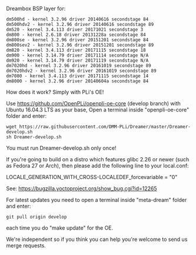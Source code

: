Dreambox BSP layer for:
```
dm500hd - kernel 3.2.96 driver 20140616 secondstage 84
dm500hdv2 - kernel 3.2.96 driver 20140616 secondstage 89
dm520 - kernel 3.4.113 driver 20171021 secondstage 3
dm800 - kernel 2.6.18 driver 20131228a secondstage 84
dm800se - kernel 3.2.96 driver 20151201 secondstage 84
dm800sev2 - kernel 3.2.96 driver 20151201 secondstage 89
dm820 - kernel 3.4.113 driver 20171115 secondstage 18
dm900 - kernel 3.14.79 driver 20171114 secondstage N/A
dm920 - kernel 3.14.79 driver 20171119 secondstage N/A
dm7020hd - kernel 3.2.96 driver 20161019 secondstage 89
dm7020hdv2 - kernel 3.2.96 driver 20161019 secondstage 89
dm7080 - kernel 3.4.113 driver 20171115 secondstage 14
dm8000 - kernel 3.2.96 driver 20140604a secondstage 84
```
How does it work? Simply with PLi's OE!

Use https://github.com/OpenPLi/openpli-oe-core (develop branch) with Ubuntu 16.04.3 LTS as your base, Open a terminal inside "openpli-oe-core" folder and enter:
```
wget https://raw.githubusercontent.com/DMM-PLi/Dreamer/master/Dreamer-develop.sh
sh Dreamer-develop.sh
```
You must run Dreamer-develop.sh only once!

If you're going to build on a distro which features glibc 2.26 or newer (such as Fedora 27 or Arch),
then please add the following line to your local.conf:

LOCALE_GENERATION_WITH_CROSS-LOCALEDEF_forcevariable = "0"

See: https://bugzilla.yoctoproject.org/show_bug.cgi?id=12265

For latest updates you need to open a terminal inside "meta-dream" folder and enter:
```
git pull origin develop
```
each time you do "make update" for the OE.

We're independent so if you think you can help you're welcome to send us merge requests.
